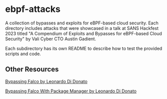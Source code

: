 # ebpf-attacks
A collection of bypasses and exploits for eBPF-based cloud security. Each directory includes attacks that were showcased
in a talk at SANS Hackfest 2023 titled "A Compendium of Exploits and Bypasses for eBPF-based Cloud Security" by Vali Cyber CTO Austin Gadient.

Each subdirectory has its own README to describe how to test the provided scripts and code.

## Other Resources
[Bypassing Falco by Leonardo Di Donato](https://www.youtube.com/watch?v=nGqWskXRSmo)

[Bypassing Falco With Package Manager by Leonardo Di Donato](https://www.youtube.com/watch?v=iDcYR3BJtPU)

